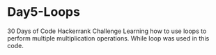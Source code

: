 # Day5-Loops
30 Days of Code Hackerrank Challenge
Learning how to use loops to perform multiple multiplication operations.
While loop was used in this code.
